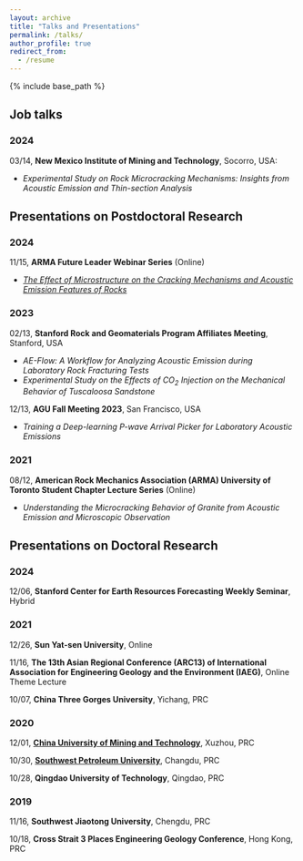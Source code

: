 ```yaml
---
layout: archive
title: "Talks and Presentations"
permalink: /talks/
author_profile: true
redirect_from:
  - /resume
---
```


{% include base_path %}

## Job talks  

### 2024  
  03/14, **New Mexico Institute of Mining and Technology**, Socorro, USA:  
  * <i>Experimental Study on Rock Microcracking Mechanisms: Insights from Acoustic Emission and Thin-section Analysis</i>

## Presentations on Postdoctoral Research  
### 2024
  11/15, **ARMA Future Leader Webinar Series** (Online)  
  * <i>[The Effect of Microstructure on the Cracking Mechanisms and Acoustic Emission Features of Rocks](https://youtu.be/NJG1eFJU1qY)</i>  


### 2023
  02/13, **Stanford Rock and Geomaterials Program Affiliates Meeting**, Stanford, USA  
  * <i>AE-Flow: A Workflow for Analyzing Acoustic Emission during Laboratory Rock Fracturing Tests</i>   
  * <i>Experimental Study on the Effects of CO<sub>2</sub> Injection on the Mechanical Behavior of Tuscaloosa Sandstone</i>  

  12/13,	**AGU Fall Meeting 2023**, San Francisco, USA  
  * <i>Training a Deep-learning P-wave Arrival Picker for Laboratory Acoustic Emissions</i>  


### 2021
  08/12, **American Rock Mechanics Association (ARMA) University of Toronto Student Chapter Lecture Series** (Online)  
  * <i>Understanding the Microcracking Behavior of Granite from Acoustic Emission and Microscopic Observation</i>


## Presentations on Doctoral Research

### 2024
  12/06, **Stanford Center for Earth Resources Forecasting Weekly Seminar**, Hybrid  

### 2021
  12/26, **Sun Yat-sen University**, Online  

  11/16, **The 13th Asian Regional Conference (ARC13) of International Association for Engineering Geology and the Environment (IAEG)**, Online Theme Lecture

  10/07, **China Three Gorges University**, Yichang, PRC


### 2020
  12/01, [**China University of Mining and Technology**](https://gdue.cumt.edu.cn/info/1074/1184.htm), Xuzhou, PRC  

  10/30, [**Southwest Petroleum University**](https://www.swpu.edu.cn/kyc/info/1028/12928.htm), Changdu, PRC  

  10/28, **Qingdao University of Technology**, Qingdao, PRC  

### 2019
  11/16, **Southwest Jiaotong University**, Chengdu, PRC  

  10/18, **Cross Strait 3 Places Engineering Geology Conference**, Hong Kong, PRC